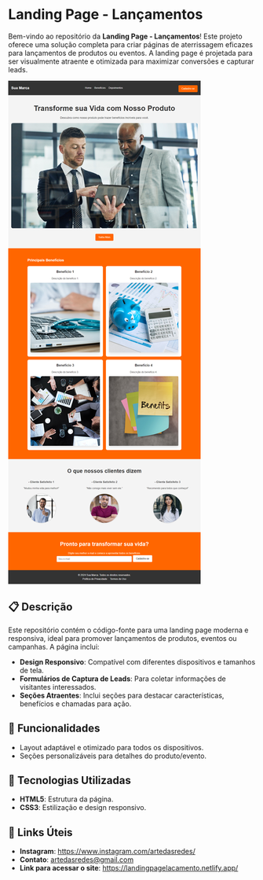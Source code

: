 # Landing Page - Lançamentos

Bem-vindo ao repositório da **Landing Page - Lançamentos**! Este projeto oferece uma solução completa para criar páginas de aterrissagem eficazes para lançamentos de produtos ou eventos. A landing page é projetada para ser visualmente atraente e otimizada para maximizar conversões e capturar leads.

<img src="/imagens/Landing Page Simples (tema orange).png">

## 📋 Descrição

Este repositório contém o código-fonte para uma landing page moderna e responsiva, ideal para promover lançamentos de produtos, eventos ou campanhas. A página inclui:

- **Design Responsivo**: Compatível com diferentes dispositivos e tamanhos de tela.
- **Formulários de Captura de Leads**: Para coletar informações de visitantes interessados.
- **Seções Atraentes**: Inclui seções para destacar características, benefícios e chamadas para ação.

## 🚀 Funcionalidades

- Layout adaptável e otimizado para todos os dispositivos.
- Seções personalizáveis para detalhes do produto/evento.

## 🔧 Tecnologias Utilizadas

- **HTML5**: Estrutura da página.
- **CSS3**: Estilização e design responsivo.

## 🔗 Links Úteis

- **Instagram**: https://www.instagram.com/artedasredes/
- **Contato**: artedasredes@gmail.com
- **Link para acessar o site**: https://landingpagelacamento.netlify.app/
